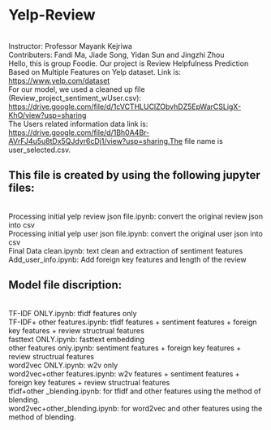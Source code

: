 # Yelp-Review
<br />Instructor: Professor Mayank Kejriwa
<br />Contributers: Fandi Ma, Jiade Song, Yidan Sun and Jingzhi Zhou
<br />Hello, this is group Foodie. Our project is Review Helpfulness Prediction Based on Multiple Features on Yelp dataset. Link is: https://www.yelp.com/dataset
<br />For our model, we used a cleaned up file (Review_project_sentiment_wUser.csv): https://drive.google.com/file/d/1cVCTHLUClZObvhDZ5EpWarCSLigX-KhO/view?usp=sharing
<br />The Users related information data link is: https://drive.google.com/file/d/1Bh0A4Br-AVrFJ4u5u8tDx5QJdyr6cDj1/view?usp=sharing.The file name is user_selected.csv.

## This file is created by using the following jupyter files: 
<br />Processing initial yelp review json file.ipynb: convert the original review json into csv
<br />Processing initial yelp user json file.ipynb: convert the original user json into csv
<br />Final Data clean.ipynb: text clean and extraction of sentiment features 
<br />Add_user_info.ipynb: Add foreign key features and length of the review

## Model file discription:
<br />TF-IDF ONLY.ipynb: tfidf features only
<br />TF-IDF+ other features.ipynb: tfidf features + sentiment features + foreign key features + review structrual features
<br />fasttext ONLY.ipynb: fasttext embedding
<br />other features only.ipynb: sentiment features + foreign key features + review structrual features
<br />word2vec ONLY.ipynb: w2v only
<br />word2vec+other features.ipynb: w2v features + sentiment features + foreign key features + review structrual features
<br />tfidf+other _blending.ipynb: for tfidf and other features using the method of blending.
<br />word2vec+other_blending.ipynb: for word2vec and other features using the method of blending. 
